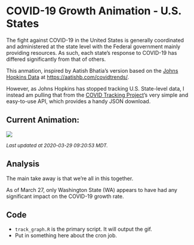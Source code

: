 COVID-19 Growth Animation - U.S. States
================

The fight against COVID-19 in the United States is generally coordinated
and administered at the state level with the Federal government mainly
providing resources. As such, each state’s response to COVID-19 has
differed significantly from that of others.

This anmation, inspired by Aatish Bhatia’s version based on the [Johns
Hopkins Data](https://github.com/CSSEGISandData/COVID-19) at
<https://aatishb.com/covidtrends/>.

However, as Johns Hopkins has stopped tracking U.S. State-level data, I
instead am pulling that from the [COVID Tracking
Project](https://covidtracking.com/)’s very simple and easy-to-use API,
which provides a handy JSON download.

## Current Animation:

![](covid_growth_anim.gif)

<font size="2">*Last updated at 2020-03-29 09:20:53 MDT.*</font>

## Analysis

The main take away is that we’re all in this together.

As of March 27, only Washington State (WA) appears to have had any
significant impact on the COVID-19 growth rate.

## Code

  - `track_graph.R` is the primary script. It will output the gif.
  - Put in something here about the cron job.
